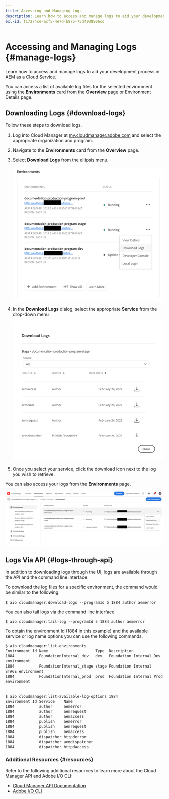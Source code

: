 ```yaml
---
title: Accessing and Managing Logs
description: Learn how to access and manage logs to aid your development process in AEM as a Cloud Service.
exl-id: f17274ce-acf5-4e7d-b875-75d4938806cd
---
```


# Accessing and Managing Logs {#manage-logs} 

Learn how to access and manage logs to aid your development process in AEM as a Cloud Service.

You can access a list of available log files for the selected environment using the **Environments** card from the **Overview** page or Environment Details page.

## Downloading Logs {#download-logs}

Follow these steps to download logs.

1. Log into Cloud Manager at [my.cloudmanager.adobe.com](https://my.cloudmanager.adobe.com/) and select the appropriate organization and program.

1. Navigate to the **Environments** card from the **Overview** page.

1. Select **Download Logs** from the ellipsis menu.

   ![Download logs menu item](assets/download-logs1.png)

1. In the **Download Logs** dialog, select the appropriate **Service** from the drop-down menu

   ![Download Logs dialog](assets/download-preview.png)

1. Once you select your service, click the download icon next to the log you wish to retrieve.

You can also access your logs from the **Environments** page.

![Logs from the Environments screen](assets/download-logs.png)

## Logs Via API {#logs-through-api}

In addition to downloading logs through the UI, logs are available through the API and the command line interface. 

To download the log files for a specific environment, the command would be similar to the following.

```shell
$ aio cloudmanager:download-logs --programId 5 1884 author aemerror
```

You can also tail logs via the command line interface.

```shell
$ aio cloudmanager:tail-log --programId 5 1884 author aemerror
```

To obtain the environment Id (1884 in this example) and the available service or log name options you can use the following commands.

```shell
$ aio cloudmanager:list-environments
Environment Id Name                     Type  Description                          
1884           FoundationInternal_dev   dev   Foundation Internal Dev environment  
1884           FoundationInternal_stage stage Foundation Internal STAGE environment
1884           FoundationInternal_prod  prod  Foundation Internal Prod environment
 
 
$ aio cloudmanager:list-available-log-options 1884
Environment Id Service    Name         
1884           author     aemerror     
1884           author     aemrequest   
1884           author     aemaccess    
1884           publish    aemerror     
1884           publish    aemrequest   
1884           publish    aemaccess    
1884           dispatcher httpderror   
1884           dispatcher aemdispatcher
1884           dispatcher httpdaccess
```

### Additional Resources {#resources}

Refer to the following additional resources to learn more about the Cloud Manager API and Adobe I/O CLI:

* [Cloud Manager API Documentation](https://www.adobe.io/apis/experiencecloud/cloud-manager/docs.html)
* [Adobe I/O CLI](https://github.com/adobe/aio-cli-plugin-cloudmanager)

